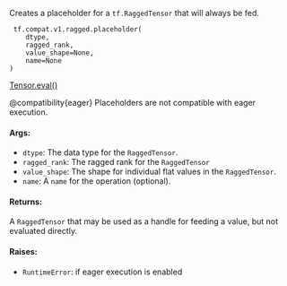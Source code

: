Creates a placeholder for a `tf.RaggedTensor` that will always be fed.

```
 tf.compat.v1.ragged.placeholder(
    dtype,
    ragged_rank,
    value_shape=None,
    name=None
)
```
[Tensor.eval()](https://tensorflow.google.cn/api_docs/python/tf/Tensor#eval)

@compatibility{eager} Placeholders are not compatible with eager execution.
#### Args:
- `dtype`: The data type for the `RaggedTensor`.
- `ragged_rank`: The ragged rank for the `RaggedTensor`
- `value_shape`: The shape for individual flat values in the `RaggedTensor`.
- `name`: A `name` for the operation (optional).
#### Returns:
A `RaggedTensor` that may be used as a handle for feeding a value, but not evaluated directly.
#### Raises:
- `RuntimeError`: if eager execution is enabled
